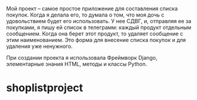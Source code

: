 Мой проект – самое простое приложение для составления списка покупок.
Когда я делала его, то думала о том, что моя дочь с удовольствием будет его использовать.
У нее СДВГ, и, отправляя ее за покупками, я пишу ей список в телеграмм: каждый продукт отдельным сообщением. Когда она берет этот продукт, то удаляет сообщение с этим наименованием.
Это форма для внесение списка покупок и для удаления уже ненужного.

При создании проекта я использовала Фреймворк Django, элементарные знания HTML,
методы и классы Python.
# shoplistproject
